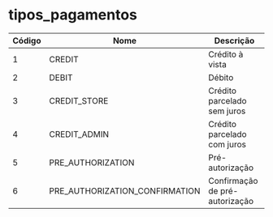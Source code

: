 # tipos_pagamentos

| Código | Nome | Descrição |
| --- | --- | --- |
| 1   | CREDIT | Crédito à vista |
| 2   | DEBIT | Débito |
| 3   | CREDIT_STORE | Crédito parcelado sem juros |
| 4   | CREDIT_ADMIN | Crédito parcelado com juros |
| 5   | PRE_AUTHORIZATION | Pré-autorização |
| 6   | PRE\_AUTHORIZATION\_CONFIRMATION | Confirmação de pré-autorização |
